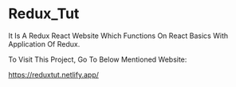 # Redux_Tut

It Is A Redux React Website Which Functions On React Basics With Application Of Redux.

To Visit This Project, Go To Below Mentioned Website:

https://reduxtut.netlify.app/